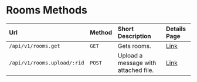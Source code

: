# Rooms Methods

| Url | Method | Short Description | Details Page |
| :--- | :--- | :--- | :--- |
| `/api/v1/rooms.get` | `GET` | Gets rooms. | [Link](get/) |
| `/api/v1/rooms.upload/:rid` | `POST` | Upload a message with attached file. | [Link](upload/) |
